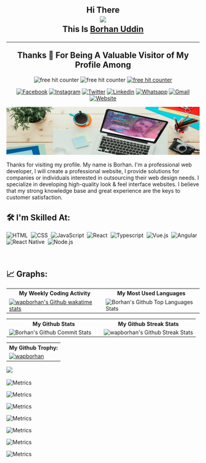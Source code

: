 <h2 align="center">
    Hi There
    <br>
    <img src="https://media.giphy.com/media/hvRJCLFzcasrR4ia7z/giphy.gif" width="60px" />
    <br>
    This Is <a href="https://www.wapborhan.com">Borhan Uddin</a>
    <hr>
    Thanks 💙 For Being A Valuable Visitor of My Profile Among
</h2>
<p align="center">
    <img src="https://img.shields.io/github/followers/wapborhan?label=Follow&style=social" border="0" title="free hit counter" alt="free hit counter" />
    <img src="https://gpvc.arturio.dev/wapborhan" border="0" title="free hit counter" alt="free hit counter" />
    <a href="https://wakatime.com/@wapborhan"> <img src="https://wakatime.com/badge/user/59d9f170-5e15-4b6c-8acd-f8cd5d8bb365.svg" border="0" title="free hit counter" alt="free hit counter" /></a>
</p>
<p align='center'>

<a href="https://facebook.com/infoborhan" target="blank">
    <img src="https://img.shields.io/badge/Facebook-1877F2?style=for-the-badge&logo=facebook&logoColor=white" alt="Facebook" /></a>
<a href="https://instagram.com/wapborhan" target="blank">
    <img src="https://img.shields.io/badge/Instagram-E4405F?style=for-the-badge&logo=instagram&logoColor=white" alt="Instagram" /></a>
<a href="https://twitter.com/wapborhan" target="blank">
    <img src="https://img.shields.io/badge/Twitter-1DA1F2?style=for-the-badge&logo=twitter&logoColor=white" alt="Twitter" /></a>
<a href="https://linkedin.com/in/wapborhan" target="blank">
    <img src="https://img.shields.io/badge/LinkedIn-0077B5?style=for-the-badge&logo=linkedin&logoColor=white" alt="Linkedin" /></a>
<a href="#" target="blank">
    <img src="https://img.shields.io/badge/WhatsApp-25D366?style=for-the-badge&logo=whatsapp&logoColor=white" alt="Whatsapp" /></a>
<a href="mailto:borhaninfos@gmail.com" target="blank">
    <img src="https://img.shields.io/badge/Gmail-D14836?style=for-the-badge&logo=gmail&logoColor=white" alt="Gmail" /></a>
<a href="https://wapborhan.com" target="blank">
    <img src="https://img.shields.io/badge/Website-3423A6?style=for-the-badge&logo=Anaconda&logoColor=white" alt="Website" /> </a>

</p>
<img src="https://github.com/wapborhan/wapborhan/blob/main/1612431913167.jpg?raw=true" />
<p>Thanks for visiting my profile. My name is Borhan. I'm a professional web developer, І will create a professional website, I provide solutions for companies or individuals interested in outsourcing their web design needs. I specialize in developing high-quality look & feel interface websites. I believe that my strong knowledge base and great experience are the keys to customer satisfaction.</p>



## 🛠️ I'm Skilled At:


![HTML](https://img.shields.io/badge/-HTML-05122A?style=flat&logo=HTML5)&nbsp;
![CSS](https://img.shields.io/badge/-CSS-05122A?style=flat&logo=CSS3&logoColor=1572B6)&nbsp;
![JavaScript](https://img.shields.io/badge/-JavaScript-05122A?style=flat&logo=javascript)&nbsp;
![React](https://img.shields.io/badge/-React-05122A?style=flat&logo=react)&nbsp;
![Typescript](https://img.shields.io/badge/TypeScript-007ACC?style=flat&logo=typescript&logoColor=1572B6)&nbsp;
![Vue.js](https://img.shields.io/badge/Vue.js-35495E?style=flat&logo=vue.js&logoColor=4FC08D)&nbsp;
![Angular](https://img.shields.io/badge/Angular-DD0031?style=flat&logo=angular&logoColor=white)&nbsp;
![React Native](https://img.shields.io/badge/React_Native-20232A?style=flat&logo=react&logoColor=61DAFB)&nbsp;
![Node.js](https://img.shields.io/badge/-Node.js-05122A?style=flat&logo=node.js)&nbsp;

<br />

## 📈 Graphs:

<table align="center" width="100%">
    <tr>
        <th>My Weekly Coding Activity</th>
        <th>My Most Used Languages</th>
    </tr>
    <tr>
        <td width="50%"> <a href="https://wakatime.com/@wapborhan"><img src="https://github-readme-stats.vercel.app/api/wakatime?username=wapborhan" alt="wapborhan's Github wakatime stats" height="auto" width="500px"></a></td>
        <td width="50%"> <img src="https://github-readme-stats-showrin.vercel.app/api/top-langs/?username=wapborhan&layout=compact&langs_count=8&hide=html,css,less" alt="Borhan's Github Top Languages Stats" width="500px" height="auto" /></td>
    </tr>
</table>


<table align="center" width="100%">
    <tr>
        <th>My Github Stats</th>
        <th>My Github Streak Stats</th>
    </tr>
    <tr>
        <td width="50%">
            <img src="https://github-readme-stats-showrin.vercel.app/api?username=wapborhan&include_all_commits=true&count_private=true&show_icons=true&hide=prs,issues,contribs" alt="Borhan's Github Commit Stats" height="170em">
        </td>
        <td width="50%">
            <img src="https://github-readme-streak-stats.herokuapp.com/?user=wapborhan" alt="wapborhan's Github Streak Stats" height="180em">
        </td>
    </tr>
</table>

<table align="center">
    <tr>
        <!--  <th> My Metrics:</th> -->
        <th> My Github Trophy:</th>
    </tr>
    <tr>
        <!--  <td><img src="https://metrics.lecoq.io/wapborhan" alt="wapborhan's Github Metrics"></td>-->
        <td><a href="https://github.com/ryo-ma/github-profile-trophy"><img src="https://github-profile-trophy.vercel.app/?username=wapborhan&column=4&margin-w=15&margin-h=15" alt="wapborhan" /></a></td>
    </tr>
</table>

![](https://github-profile-summary-cards.vercel.app/api/cards/most-commit-language?username=wapborhan&theme=github&hide=html,css,less)


![Metrics](https://metrics.lecoq.io/wapborhan?template=classic&base.header=0&base.activity=0&base.community=0&base.repositories=0&achievements=1&achievements.threshold=C&achievements.secrets=true&achievements.display=detailed&achievements.limit=0&config.timezone=Asia%2FDhaka)

![Metrics](https://metrics.lecoq.io/wapborhan?template=classic&base.header=0&base.activity=0&base.community=0&base.repositories=0&base.metadata=0&pagespeed=1&pagespeed.url=.user.website&pagespeed.detailed=false&pagespeed.screenshot=false)

![Metrics](https://metrics.lecoq.io/wapborhan?template=classic&base.header=0&base.activity=0&base.community=0&base.repositories=0&base.metadata=0&tweets=1&tweets.attachments=false&tweets.limit=2&tweets.user=.user.twitter)

![Metrics](https://metrics.lecoq.io/wapborhan?template=classic&base.header=0&base.activity=0&base.community=0&base.repositories=0&base.metadata=0&wakatime=1&wakatime.days=7&wakatime.sections=time%2C%20projects%2C%20projects-graphs%2C%20languages%2C%20languages-graphs%2C%20editors%2C%20os&wakatime.limit=5&wakatime.url=https%3A%2F%2Fwakatime.com&wakatime.user=current)

![Metrics](https://metrics.lecoq.io/wapborhan?template=classic&base.header=0&base.activity=0&base.community=0&base.repositories=0&base.metadata=0&isocalendar=1&isocalendar.duration=full-year&config.timezone=Asia%2FDhaka)

![Metrics](https://metrics.lecoq.io/wapborhan?template=classic&base.header=0&base.activity=0&base.community=0&base.repositories=0&base.metadata=0&followup=1&followup.sections=repositories&followup.indepth=false&config.timezone=Asia%2FDhaka)

![Metrics](https://metrics.lecoq.io/wapborhan?template=classic&base.header=0&base.activity=0&base.community=0&base.repositories=0&base.metadata=0&projects=1&projects.limit=4&projects.descriptions=false&config.timezone=Asia%2FDhaka)
<!--  ![GitHub Activity Graph](https://activity-graph.herokuapp.com/graph?username=wapborhan======Hide)  <img src="https://github-readme-stats-showrin.vercel.app/api/top-langs/?username=wapborhan&langs_count=20" alt="Borhan's Github Top Languages Stats" width="500px" height="auto" /> -->
